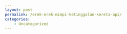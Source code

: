 ```yaml
---
layout: post
permalink: /erek-erek-mimpi-ketinggalan-kereta-api/
categories:
    - Uncategorized
---
```


